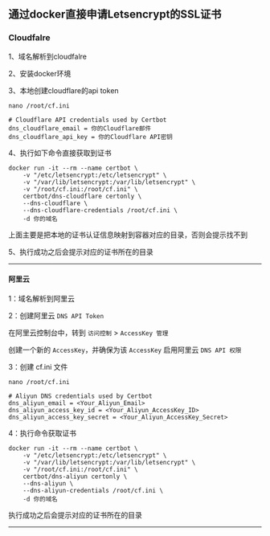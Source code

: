 ##  通过docker直接申请Letsencrypt的SSL证书


### Cloudfalre

1、域名解析到cloudfalre

2、安装docker环境

3、本地创建cloudflare的api token

```
nano /root/cf.ini
```

```
# Cloudflare API credentials used by Certbot
dns_cloudflare_email = 你的Cloudflare邮件
dns_cloudflare_api_key = 你的Cloudflare API密钥
```

4、执行如下命令直接获取到证书

```
docker run -it --rm --name certbot \
    -v "/etc/letsencrypt:/etc/letsencrypt" \
    -v "/var/lib/letsencrypt:/var/lib/letsencrypt" \
    -v "/root/cf.ini:/root/cf.ini" \
    certbot/dns-cloudflare certonly \
    --dns-cloudflare \
    --dns-cloudflare-credentials /root/cf.ini \
    -d 你的域名
```

上面主要是把本地的证书认证信息映射到容器对应的目录，否则会提示找不到

5、执行成功之后会提示对应的证书所在的目录


---



#### 阿里云

1：域名解析到阿里云

2：创建阿里云 `DNS API Token`

   在阿里云控制台中，转到 `访问控制` > `AccessKey 管理`
   
   创建一个新的 `AccessKey`，并确保为该 `AccessKey` 启用阿里云 `DNS API 权限`

3：创建 cf.ini 文件

```
nano /root/cf.ini
```

```
# Aliyun DNS credentials used by Certbot
dns_aliyun_email = <Your_Aliyun_Email>
dns_aliyun_access_key_id = <Your_Aliyun_AccessKey_ID>
dns_aliyun_access_key_secret = <Your_Aliyun_AccessKey_Secret>
```

4：执行命令获取证书

```
docker run -it --rm --name certbot \
    -v "/etc/letsencrypt:/etc/letsencrypt" \
    -v "/var/lib/letsencrypt:/var/lib/letsencrypt" \
    -v "/root/cf.ini:/root/cf.ini" \
    certbot/dns-aliyun certonly \
    --dns-aliyun \
    --dns-aliyun-credentials /root/cf.ini \
    -d 你的域名
```


执行成功之后会提示对应的证书所在的目录



---
